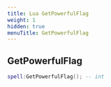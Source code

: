 ```yaml
---
title: Lua GetPowerfulFlag
weight: 1
hidden: true
menuTitle: GetPowerfulFlag
---
```

## GetPowerfulFlag
```lua
spell:GetPowerfulFlag(); -- int
```